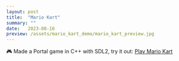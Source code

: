 ```yaml
---
layout: post
title:  "Mario Kart"
summary: ""
date:   2023-08-16
preview: /assets/mario_kart_demo/mario_kart_preview.jpg
---
```


🎮 Made a Portal game in C++ with SDL2, try it out:
[Play Mario Kart](/assets/mario_kart_demo/Lab08.html)